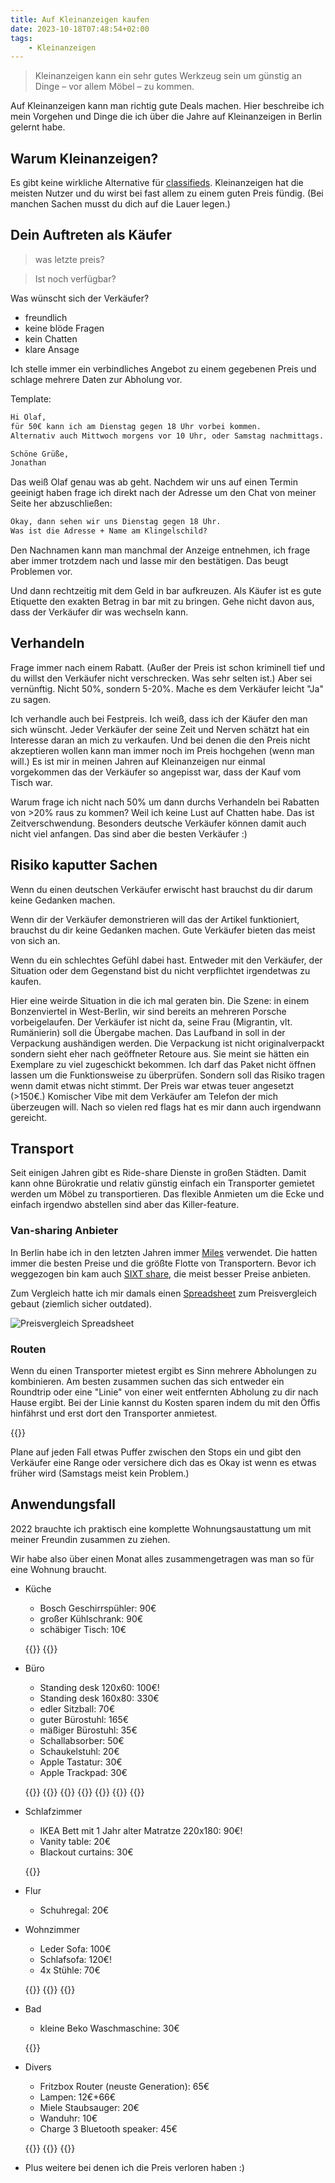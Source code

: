```yaml
---
title: Auf Kleinanzeigen kaufen
date: 2023-10-18T07:48:54+02:00
tags:
    - Kleinanzeigen
---
```


> Kleinanzeigen kann ein sehr gutes Werkzeug sein um günstig an Dinge – vor allem Möbel – zu kommen.

Auf Kleinanzeigen kann man richtig gute Deals machen.
Hier beschreibe ich mein Vorgehen und Dinge die ich über die Jahre auf
Kleinanzeigen in Berlin gelernt habe.

## Warum Kleinanzeigen?

Es gibt keine wirkliche Alternative für [classifieds](https://en.wikipedia.org/wiki/Classified_advertising).
Kleinanzeigen hat die meisten Nutzer und du wirst bei fast allem zu einem guten
Preis fündig. (Bei manchen Sachen musst du dich auf die Lauer legen.)

## Dein Auftreten als Käufer

> was letzte preis?

> Ist noch verfügbar?

Was wünscht sich der Verkäufer?
- freundlich
- keine blöde Fragen
- kein Chatten
- klare Ansage

Ich stelle immer ein verbindliches Angebot zu einem gegebenen Preis und schlage
mehrere Daten zur Abholung vor.

Template:
```txt
Hi Olaf,
für 50€ kann ich am Dienstag gegen 18 Uhr vorbei kommen.
Alternativ auch Mittwoch morgens vor 10 Uhr, oder Samstag nachmittags.

Schöne Grüße,
Jonathan
```

Das weiß Olaf genau was ab geht. Nachdem wir uns auf einen Termin geeinigt haben
frage ich direkt nach der Adresse um den Chat von meiner Seite her abzuschließen:

```txt
Okay, dann sehen wir uns Dienstag gegen 18 Uhr.
Was ist die Adresse + Name am Klingelschild?
```

Den Nachnamen kann man manchmal der Anzeige entnehmen, ich frage aber immer trotzdem nach und lasse mir den bestätigen.
Das beugt Problemen vor.

Und dann rechtzeitig mit dem Geld in bar aufkreuzen.
Als Käufer ist es gute Etiquette den exakten Betrag in bar mit zu bringen.
Gehe nicht davon aus, dass der Verkäufer dir was wechseln kann.

## Verhandeln

Frage immer nach einem Rabatt.
(Außer der Preis ist schon kriminell tief und du willst den Verkäufer nicht verschrecken. Was sehr selten ist.)
Aber sei vernünftig.
Nicht 50%, sondern 5-20%.
Mache es dem Verkäufer leicht "Ja" zu sagen.

Ich verhandle auch bei Festpreis.
Ich weiß, dass ich der Käufer den man sich wünscht.
Jeder Verkäufer der seine Zeit und Nerven schätzt hat ein Interesse daran an mich zu
verkaufen.
Und bei denen die den Preis nicht akzeptieren wollen kann man immer noch im
Preis hochgehen (wenn man will.)
Es ist mir in meinen Jahren auf Kleinanzeigen nur einmal vorgekommen das der Verkäufer so angepisst war, dass der Kauf vom Tisch war.

Warum frage ich nicht nach 50% um dann durchs Verhandeln bei Rabatten von >20% raus zu kommen?
Weil ich keine Lust auf Chatten habe.
Das ist Zeitverschwendung.
Besonders deutsche Verkäufer können damit auch nicht viel anfangen.
Das sind aber die besten Verkäufer :)

## Risiko kaputter Sachen

Wenn du einen deutschen Verkäufer erwischt hast brauchst du dir darum keine Gedanken machen.

Wenn dir der Verkäufer demonstrieren will das der Artikel funktioniert, brauchst
du dir keine Gedanken machen.
Gute Verkäufer bieten das meist von sich an.

Wenn du ein schlechtes Gefühl dabei hast. Entweder mit den Verkäufer, der
Situation oder dem Gegenstand bist du nicht verpflichtet irgendetwas zu kaufen.

Hier eine weirde Situation in die ich mal geraten bin.
Die Szene: in einem Bonzenviertel in West-Berlin, wir sind bereits an
mehreren Porsche vorbeigelaufen.
Der Verkäufer ist nicht da, seine Frau (Migrantin, vlt. Rumänierin) soll die Übergabe machen.
Das Laufband in soll in der Verpackung aushändigen werden.
Die Verpackung ist nicht originalverpackt sondern sieht eher nach geöffneter Retoure aus.
Sie meint sie hätten ein Exemplare zu viel zugeschickt bekommen.
Ich darf das Paket nicht öffnen lassen um die Funktionsweise zu überprüfen.
Sondern soll das Risiko tragen wenn damit etwas nicht stimmt.
Der Preis war etwas teuer angesetzt (>150€.)
Komischer Vibe mit dem Verkäufer am Telefon der mich überzeugen will.
Nach so vielen red flags hat es mir dann auch irgendwann gereicht.

## Transport

Seit einigen Jahren gibt es Ride-share Dienste in großen Städten.
Damit kann ohne Bürokratie und relativ günstig einfach ein Transporter gemietet
werden um Möbel zu transportieren.
Das flexible Anmieten um die Ecke und einfach irgendwo abstellen sind aber das
Killer-feature.

### Van-sharing Anbieter

In Berlin habe ich in den letzten Jahren immer [Miles](https://www.miles-mobility.com/) verwendet.
Die hatten immer die besten Preise und die größte Flotte von Transportern.
Bevor ich weggezogen bin kam auch [SIXT share](https://www.sixt.com/share), die
meist besser Preise anbieten.

Zum Vergleich hatte ich mir damals einen [Spreadsheet](/img/2023/kleinanzeigen-kauf/transporter-sharing.ods) zum Preisvergleich gebaut (ziemlich sicher outdated).

![Preisvergleich Spreadsheet](/img/2023/kleinanzeigen-kauf/transporter-sharing.png)

### Routen

Wenn du einen Transporter mietest ergibt es Sinn mehrere Abholungen zu
kombinieren. Am besten zusammen suchen das sich entweder ein Roundtrip oder eine
"Linie" von einer weit entfernten Abholung zu dir nach Hause ergibt. Bei der Linie
kannst du Kosten sparen indem du mit den Öffis hinfährst und erst dort den
Transporter anmietest.

{{<img-height height="400px" url="/img/2023/kleinanzeigen-kauf/route-example.jpeg">}}

Plane auf jeden Fall etwas Puffer zwischen den Stops ein und gibt den Verkäufer
eine Range oder versichere dich das es Okay ist wenn es etwas früher wird
(Samstags meist kein Problem.)

## Anwendungsfall

2022 brauchte ich praktisch eine komplette Wohnungsaustattung um mit meiner
Freundin zusammen zu ziehen.

Wir habe also über einen Monat alles zusammengetragen was man so für eine
Wohnung braucht.

- Küche
    + Bosch Geschirrspühler: 90€
    + großer Kühlschrank: 90€
    + schäbiger Tisch: 10€

    {{<img-height url="/img/2023/kleinanzeigen-kauf/dishwasher.jpeg">}}
    {{<img-height url="/img/2023/kleinanzeigen-kauf/fridge.jpeg">}}
- Büro
    + Standing desk 120x60: 100€!
    + Standing desk 160x80: 330€
    + edler Sitzball: 70€
    + guter Bürostuhl: 165€
    + mäßiger Bürostuhl: 35€
    + Schallabsorber: 50€
    + Schaukelstuhl: 20€
    + Apple Tastatur: 30€
    + Apple Trackpad: 30€

    {{<img-height url="/img/2023/kleinanzeigen-kauf/ftisch.jpeg">}}
    {{<img-height url="/img/2023/kleinanzeigen-kauf/jtisch.jpeg">}}
    {{<img-height url="/img/2023/kleinanzeigen-kauf/sitzball.jpeg">}}
    {{<img-height url="/img/2023/kleinanzeigen-kauf/fstuhl.jpeg">}}
    {{<img-height url="/img/2023/kleinanzeigen-kauf/schallabsorber.jpeg">}}
    {{<img-height url="/img/2023/kleinanzeigen-kauf/schaukelstuhl.jpeg">}}
    {{<img-height url="/img/2023/kleinanzeigen-kauf/tastatur.jpeg">}}

    <!-- {{<img-height url="/img/2023/kleinanzeigen-kauf/<++>.jpeg">}} -->
- Schlafzimmer
    + IKEA Bett mit 1 Jahr alter Matratze 220x180: 90€!
    + Vanity table: 20€
    + Blackout curtains: 30€

    {{<img-height url="/img/2023/kleinanzeigen-kauf/bett.jpeg">}}
- Flur
    + Schuhregal: 20€
- Wohnzimmer
    + Leder Sofa: 100€
    + Schlafsofa: 120€!
    + 4x Stühle: 70€

    {{<img-height url="/img/2023/kleinanzeigen-kauf/sofa.jpeg">}}
    {{<img-height url="/img/2023/kleinanzeigen-kauf/schlafsofa.jpeg">}}
    {{<img-height url="/img/2023/kleinanzeigen-kauf/stuhl.jpeg">}}
- Bad
    + kleine Beko Waschmaschine: 30€

    {{<img-height url="/img/2023/kleinanzeigen-kauf/waschmaschine.jpeg">}}
- Divers
    + Fritzbox Router (neuste Generation): 65€
    + Lampen: 12€+66€
    + Miele Staubsauger: 20€
    + Wanduhr: 10€
    + Charge 3 Bluetooth speaker: 45€

    {{<img-height url="/img/2023/kleinanzeigen-kauf/fritzbox.jpeg">}}
    {{<img-height url="/img/2023/kleinanzeigen-kauf/lamps.jpeg">}}
    {{<img-height url="/img/2023/kleinanzeigen-kauf/charge3.jpeg">}}
- Plus weitere bei denen ich die Preis verloren haben :)
